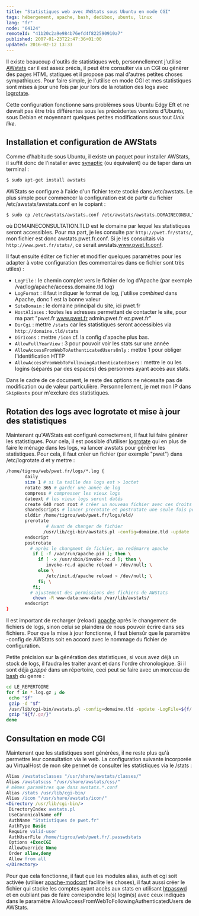 ```yaml
---
title: "Statistiques web avec AWStats sous Ubuntu en mode CGI"
tags: hébergement, apache, bash, dedibox, ubuntu, linux
lang: "fr"
node: "64124"
remoteId: "41b20c2a9e984b76efd4f822590910a7"
published: 2007-01-23T22:47:36+01:00
updated: 2016-02-12 13:33
---
```


Il
existe beaucoup d'outils de statistiques web, personnellement j'utilise
[AWstats](http://awstats.sourceforge.net/) car il est assez précis, il peut être
consulter via un CGI ou génèrer des pages HTML statiques et il propose pas mal
d'autres petites choses sympathiques. Pour faire simple, je l'utilise en mode
CGI et mes statistiques sont mises à jour une fois par jour lors de la rotation
des logs avec
[logrotate](http://pwet.fr/man/linux/administration_systeme/logrotate).


Cette configuration fonctionne sans problèmes sous Ubuntu Edgy Eft et ne devrait
pas être très différentes sous les précédentes versions d'Ubuntu, sous Debian et
moyennant quelques petites modifications sous tout *Unix like*.


## Installation et configuration de AWStats


Comme d'habitude sous Ubuntu, il existe un paquet pour installer AWStats, il
suffit donc de l'installer avec
[synaptic](http://pwet.fr/man/linux/administration_systeme/synaptic) (ou
équivalent) ou de taper dans un terminal :

 ``` bash
$ sudo apt-get install awstats
```

AWStats se configure à l'aide d'un fichier texte stocké dans /etc/awstats. Le plus simple pour commencer la configuration est de partir du fichier /etc/awstats/awstats.conf en le copiant :

 ``` bash
$ sudo cp /etc/awstats/awstats.conf /etc/awstats/awstats.DOMAINECONSULTATION.TLD.conf
```


où DOMAINECONSULTATION.TLD est le domaine par lequel les statistiques seront accessibles. Pour ma part, je les consulte par `http://pwet.fr/stats/`, mon fichier est donc awstats.pwet.fr.conf. Si je les consultais via `http://www.pwet.fr/stats/`, ce serait awstats.www.pwet.fr.conf.


Il faut ensuite éditer ce fichier et modifier quelques paramètres pour les adapter à votre configuration (les commentaires dans ce fichier sont très utiles) :

 * `LogFile` : le chemin complet vers le fichier de log d'Apache (par exemple /var/log/apache/access.domaine.tld.log)
 * `LogFormat` : il faut indiquer le format de log, j'utilise *combined* dans Apache, donc 1 est la bonne valeur
 * `SiteDomain` : le domaine principal du site, ici pwet.fr
 * `HostAliases` : toutes les adresses permettant de contacter le site, pour ma part &quot;pwet.fr www.pwet.fr admin.pwet.fr ez.pwet.fr&quot;
 * `DirCgi` : mettre `/stats` car les statistiques seront accessibles via `http://domaine.tld/stats`
 * `DirIcons` : mettre `/icon` cf. la config d'apache plus bas.
 * `AllowFullYearView` : 3 pour pouvoir voir les stats sur une année
 * `AllowAccessFromWebToAuthenticatedUsersOnly` : mettre 1 pour obliger l'identification HTTP
 * `AllowAccessFromWebToFollowingAuthenticatedUsers` : mettre le ou les logins (séparés par des espaces) des personnes ayant accès aux stats.

Dans le cadre de ce document, le reste des options ne nécessite pas de
modification ou de valeur particulière. Personnellement, je met mon IP dans
`SkipHosts` pour m'exclure des statistiques.


## Rotation des logs avec logrotate et mise à jour des statistiques


Maintenant qu'AWStats est configuré correctement, il faut lui faire génèrer les
statistiques. Pour cela, il est possible d'utiliser
[logrotate](http://pwet.fr/man/linux/administration_systeme/logrotate) qui en
plus de faire le ménage dans les logs, va lancer awstats pour génèrer les
statistiques. Pour cela, il faut créer un fichier (par exemple &quot;pwet&quot;)
dans /etc/logrotate.d et y mettre&nbsp;:

 ``` bash
/home/tigrou/web/pwet.fr/logs/*.log {
        daily
        size 1 # si la taille des logs est > 1octet
        rotate 365 # garder une année de log
        compress # compresser les vieux logs
        dateext # les vieux logs seront datés
        create 640 root root # créer un nouveau fichier avec ces droits
        sharedscripts # lancer prerotate et postrotate une seule fois pour tous les logs
        olddir /home/tigrou/web/pwet.fr/logs/old/
        prerotate
                # Avant de changer de fichier
               /usr/lib/cgi-bin/awstats.pl -config=domaine.tld -update
        endscript
        postrotate
          # après le changment de fichier, on redémarre apache
           if [ -f /var/run/apache.pid ]; then \
             if [ -x /usr/sbin/invoke-rc.d ]; then \
                invoke-rc.d apache reload > /dev/null; \
             else \
                /etc/init.d/apache reload > /dev/null; \
             fi; \
           fi;
          # ajustement des permissions des fichiers de AWStats
           chown -R www-data:www-data /var/lib/awstats/
        endscript
}
```


Il est important de recharger (reload)
[apache](http://pwet.fr/man/linux/administration_systeme/apache) après le
changement de fichiers de logs, sinon celui se plaindera de nous pouvoir écrire
dans ses fichiers. Pour que la mise à jour fonctionne, il faut biensûr que le
paramètre -config de AWStats soit en accord avec le nommage du fichier de
configuration.


Petite précision sur la génération des statistiques, si vous avez déjà un stock
de logs, il faudra les traiter avant et dans l'ordre chronologique. Si il sont
déjà *gzippé* dans un répertoire, ceci peut se faire avec un morceau de
[bash](http://pwet.fr/man/linux/commandes/bash) du genre&nbsp;:

 ``` bash
cd LE_REPERTOIRE
for f in *.log.gz ; do
  echo "$f"
  gzip -d "$f"
  /usr/lib/cgi-bin/awstats.pl -config=domaine.tld -update -LogFile=${f/.gz/}
  gzip "${f/.gz/}"
done
```


## Consultation en mode CGI


Maintenant que les statistiques sont générées, il ne reste plus qu'à permettre
leur consultation via le web. La configuration suivante incorporée au
VirtualHost de mon site permet de consulter les statistiques via le /stats&nbsp;:

 ``` apache
Alias /awstatsclasses "/usr/share/awstats/classes/"
Alias /awstatscss "/usr/share/awstats/css/"
# mêmes paramètres que dans awstats.*.conf
Alias /stats /usr/lib/cgi-bin/
 Alias /icon "/usr/share/awstats/icon/"
<Directory /usr/lib/cgi-bin/>
  DirectoryIndex awstats.pl
  UseCanonicalName off
  AuthName "Statistiques de pwet.fr"
  AuthType Basic
  Require valid-user
  AuthUserFile /home/tigrou/web/pwet.fr/.passwdstats
  Options +ExecCGI
  AllowOverride None
  Order allow,deny
  Allow from all
</Directory>
```


Pour que cela fonctionne, il faut que les modules alias, auth et cgi soit
activée (utiliser
[apache-modconf](http://pwet.fr/man/linux/administration_systeme/apache_modconf)
facilite les choses), il faut aussi créer le fichier qui stocke les comptes
ayant accès aux stats en utilisant
[htpasswd](http://pwet.fr/man/linux/commandes/htpasswd) et en oubliant pas de
faire correspondre le(s) login(s) avec ceux indiqués dans le paramètre
AllowAccessFromWebToFollowingAuthenticatedUsers de AWStats.
